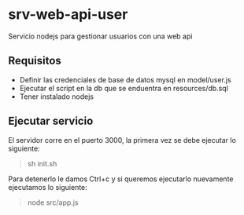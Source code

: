 # srv-web-api-user
Servicio nodejs para gestionar usuarios con una web api

## Requisitos
- Definir las credenciales de base de datos mysql en model/user.js
- Ejecutar el script en la db que se enduentra en resources/db.sql
- Tener instalado nodejs

## Ejecutar servicio

El servidor corre en el puerto 3000, la primera vez se debe ejecutar lo siguiente:

> sh init.sh

Para detenerlo le damos Ctrl+c y si queremos ejecutarlo nuevamente ejecutamos lo siguiente:

> node src/app.js
